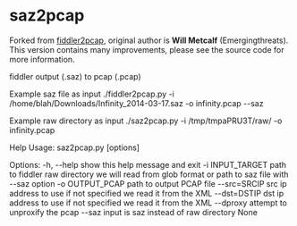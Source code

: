 saz2pcap
============

Forked from <a href="https://github.com/EmergingThreats/fiddler2pcap">fiddler2pcap</a>, original author is <strong>Will Metcalf</strong> (Emergingthreats). This version contains many improvements, please see the source code for more information.

fiddler output (.saz) to pcap (.pcap)

Example saz file as input
./fiddler2pcap.py -i /home/blah/Downloads/Infinity_2014-03-17.saz -o infinity.pcap --saz

Example raw directory as input
./saz2pcap.py -i /tmp/tmpaPRU3T/raw/ -o infinity.pcap

Help
Usage: saz2pcap.py [options]

Options:
  -h, --help       show this help message and exit
  -i INPUT_TARGET  path to fiddler raw directory we will read from glob format
                   or path to saz file with --saz option
  -o OUTPUT_PCAP   path to output PCAP file
  --src=SRCIP      src ip address to use if not specified we read it from the
                   XML
  --dst=DSTIP      dst ip address to use if not specified we read it from the
                   XML
  --dproxy         attempt to unproxify the pcap
  --saz            input is saz instead of raw directory
None
